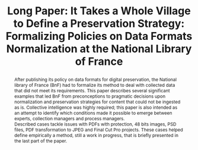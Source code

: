 ---
abstract: After publishing its policy on data formats for digital preservation, the
  National library of France (BnF) had to formalize its method to deal with collected
  data that did not meet its requirements.  This paper describes several significant
  examples that led BnF from preconceptions to pragmatic decisions upon normalization
  and preservation strategies for content that could not be ingested as is.  Collective
  intelligence was highly required; this paper is also intended as an attempt to identify
  which conditions made it possible to emerge between experts, collection managers
  and process managers.<br />Described cases tackle issues with PDFs with protection,
  48 bits images, PSD files, PDF transformation to JPEG and Final Cut Pro projects.  These
  cases helped define empirically a method, still a work in progress, that is briefly
  presented in the last part of the paper.<br />
creators:
- Caron, Bertrand
date: null
document_url: https://az659834.vo.msecnd.net/eventsairwesteuprod/production-inconference-public/c537cfbf3c3543c4b8ac094dddb2ce51
grand_parent: iPRES
institutions:
- Bibliothèque Nationale De France
keywords:
- normalization
- formats
- preservation strategy
- collaboration
landing_page_url: null
language: eng
layout: publication
license: CC-BY 4.0 International
notes_url: null
parent: iPRES 2022
publication_type: long paper
size: null
slides_url: null
source_name: iPRES
title: 'Long Paper: It Takes a Whole Village to Define a Preservation Strategy: Formalizing
  Policies on Data Formats Normalization at the National Library of France'
year: 2022
---